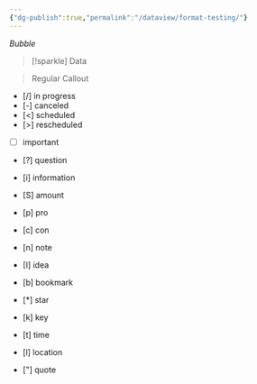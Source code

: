 ```yaml
---
{"dg-publish":true,"permalink":"/dataview/format-testing/"}
---
```





<i id="bubble">
Bubble
</i>

> [!sparkle]
> Data


> Regular Callout

- [/] in progress
- [-] canceled
- [<] scheduled
- [>] rescheduled

- [ ] important
- [?] question
- [i] information
- [S] amount

- [p] pro
- [c] con

- [n] note
- [I] idea
- [b] bookmark
- [*] star
- [k] key
- [t] time
- [l] location
- ["] quote